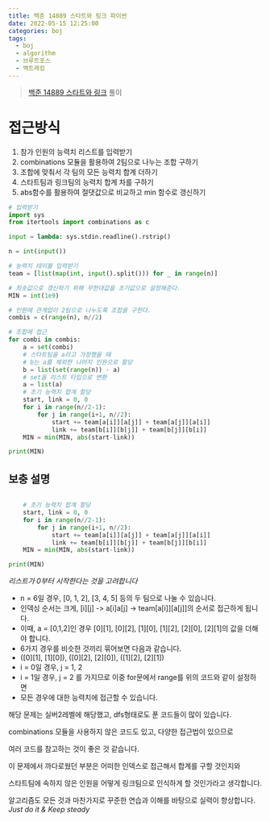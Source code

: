 ```yaml
---
title: 백준 14889 스타트와 링크 파이썬
date: 2022-05-15 12:25:00
categories: boj
tags:
  - boj
  - algorithm
  - 브루트포스
  - 백트래킹
---
```



> [백준 14889 스타트와 링크](https://www.acmicpc.net/problem/14889) 풀이

# 접근방식
1. 참가 인원의 능력치 리스트를 입력받기
2. combinations 모듈을 활용하여 2팀으로 나누는 조합 구하기
3. 조합에 맞춰서 각 팀의 모든 능력치 합계 더하기
4. 스타트팀과 링크팀의 능력치 합계 차를 구하기
5. abs함수를 활용하여 절댓값으로 비교하고 min 함수로 갱신하기

~~~python
# 입력받기
import sys
from itertools import combinations as c

input = lambda: sys.stdin.readline().rstrip()

n = int(input())

# 능력치 테이블 입력받기
team = [list(map(int, input().split())) for _ in range(n)]

# 최솟값으로 갱신하기 위해 무한대값을 초기값으로 설정해준다.
MIN = int(1e9)

# 인원에 관계없이 2팀으로 나누도록 조합을 구한다.
combis = c(range(n), n//2)

# 조합에 접근
for combi in combis:
    a = set(combi)
    # 스타트팀을 a라고 가정했을 때
    # b는 a를 제외한 나머지 인원으로 할당
    b = list(set(range(n)) - a)
    # set을 리스트 타입으로 변환
    a = list(a)
    # 초기 능력치 합계 할당
    start, link = 0, 0
    for i in range(n//2-1):
        for j in range(i+1, n//2):
            start += team[a[i]][a[j]] + team[a[j]][a[i]]
            link += team[b[i]][b[j]] + team[b[j]][b[i]]
    MIN = min(MIN, abs(start-link))

print(MIN)
~~~

## 보충 설명

~~~python

    # 초기 능력치 합계 할당
    start, link = 0, 0
    for i in range(n//2-1):
        for j in range(i+1, n//2):
            start += team[a[i]][a[j]] + team[a[j]][a[i]]
            link += team[b[i]][b[j]] + team[b[j]][b[i]]
    MIN = min(MIN, abs(start-link))

print(MIN)
~~~
*리스트가 0부터 시작한다는 것을 고려합니다*
- n = 6일 경우, [0, 1, 2], [3, 4, 5] 등의 두 팀으로 나눌 수 있습니다.
- 인덱싱 순서는 크게, [i][j] -> a[i]a[j] -> team[a[i]][a[j]]의 순서로 접근하게 됩니다.
- 이때, a = [0,1,2]인 경우 [0][1], [0][2], [1][0], [1][2], [2][0], [2][1]의 값을 더해야 합니다.
- 6가지 경우를 비슷한 것끼리 묶어보면 다음과 같습니다. 
- ([0][1], [1][0]), ([0][2], [2][0]), ([1][2], [2][1])
- i = 0일 경우, j = 1, 2
- i = 1일 경우, j = 2 를 가지므로 이중 for문에서 range를 위의 코드와 같이 설정하면
- 모든 경우에 대한 능력치에 접근할 수 있습니다.

해당 문제는 실버2레벨에 해당했고, dfs형태로도 푼 코드들이 많이 있습니다.

combinations 모듈을 사용하지 않은 코드도 있고, 다양한 접근법이 있으므로

여러 코드를 참고하는 것이 좋은 것 같습니다.

이 문제에서 까다로웠던 부분은 어떠한 인덱스로 접근해서 합계를 구할 것인지와   

스타트팀에 속하지 않은 인원을 어떻게 링크팀으로 인식하게 할 것인가라고 생각합니다.

알고리즘도 모든 것과 마찬가지로 꾸준한 연습과 이해를 바탕으로 실력이 향상합니다.    
*Just do it & Keep steady*
